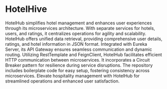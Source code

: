 # HotelHive
HotelHub simplifies hotel management and enhances user experiences through its microservices architecture. With separate services for hotels, users, and ratings, it centralizes operations for agility and scalability. HotelHub offers unified data retrieval, providing comprehensive user details, ratings, and hotel information in JSON format. Integrated with Eureka Server, its API Gateway ensures seamless communication and dynamic routing. Utilizing RestTemplate and FeignClient, HotelHub facilitates efficient HTTP communication between microservices. It incorporates a Circuit Breaker pattern for resilience during service disruptions. The repository includes boilerplate code for easy setup, fostering consistency across microservices. Elevate hospitality management with HotelHub for streamlined operations and enhanced user satisfaction.
